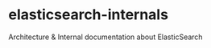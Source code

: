 elasticsearch-internals
=======================

Architecture &amp; Internal documentation about ElasticSearch